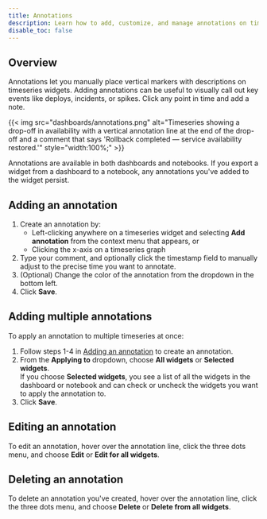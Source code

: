 ```yaml
---
title: Annotations
description: Learn how to add, customize, and manage annotations on timeseries widgets in dashboards and notebooks to highlight important events.
disable_toc: false
---
```


## Overview

Annotations let you manually place vertical markers with descriptions on timeseries widgets. Adding annotations can be useful to visually call out key events like deploys, incidents, or spikes. Click any point in time and add a note.

{{< img src="dashboards/annotations.png" alt="Timeseries showing a drop-off in availability with a vertical annotation line at the end of the drop-off and a comment that says 'Rollback completed — service availability restored.'" style="width:100%;" >}}

Annotations are available in both dashboards and notebooks. If you export a widget from a dashboard to a notebook, any annotations you've added to the widget persist.

## Adding an annotation

1. Create an annotation by:
    - Left-clicking anywhere on a timeseries widget and selecting **Add annotation** from the context menu that appears, or
    - Clicking the x-axis on a timeseries graph
3. Type your comment, and optionally click the timestamp field to manually adjust to the precise time you want to annotate.
4. (Optional) Change the color of the annotation from the dropdown in the bottom left.
5. Click **Save**.

## Adding multiple annotations

To apply an annotation to multiple timeseries at once:

1. Follow steps 1-4 in [Adding an annotation](#adding-an-annotation) to create an annotation.
2. From the **Applying to** dropdown, choose **All widgets** or **Selected widgets**.
    <br>
    If you choose **Selected widgets**, you see a list of all the widgets in the dashboard or notebook and can check or uncheck the widgets you want to apply the annotation to.
3. Click **Save**.

## Editing an annotation

To edit an annotation, hover over the annotation line, click the three dots menu, and choose **Edit** or **Edit for all widgets**.

## Deleting an annotation

To delete an annotation you've created, hover over the annotation line, click the three dots menu, and choose **Delete** or **Delete from all widgets**.